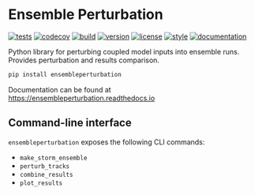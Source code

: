 # Ensemble Perturbation

[![tests](https://github.com/noaa-ocs-modeling/EnsemblePerturbation/workflows/tests/badge.svg)](https://github.com/noaa-ocs-modeling/EnsemblePerturbation/actions?query=workflow%3Atests)
[![codecov](https://codecov.io/gh/noaa-ocs-modeling/ensembleperturbation/branch/main/graph/badge.svg?token=4DwZePHp18)](https://codecov.io/gh/noaa-ocs-modeling/ensembleperturbation)
[![build](https://github.com/noaa-ocs-modeling/EnsemblePerturbation/workflows/build/badge.svg)](https://github.com/noaa-ocs-modeling/EnsemblePerturbation/actions?query=workflow%3Abuild)
[![version](https://img.shields.io/pypi/v/EnsemblePerturbation)](https://pypi.org/project/EnsemblePerturbation)
[![license](https://img.shields.io/github/license/noaa-ocs-modeling/EnsemblePerturbation)](https://creativecommons.org/share-your-work/public-domain/cc0)
[![style](https://sourceforge.net/p/oitnb/code/ci/default/tree/_doc/_static/oitnb.svg?format=raw)](https://sourceforge.net/p/oitnb/code)
[![documentation](https://readthedocs.org/projects/ensembleperturbation/badge/?version=latest)](https://ensembleperturbation.readthedocs.io/en/latest/?badge=latest)

Python library for perturbing coupled model inputs into ensemble runs. Provides
perturbation and results comparison.

```bash
pip install ensembleperturbation
```

Documentation can be found at https://ensembleperturbation.readthedocs.io

## Command-line interface

`ensembleperturbation` exposes the following CLI commands:

- `make_storm_ensemble`
- `perturb_tracks`
- `combine_results`
- `plot_results`
